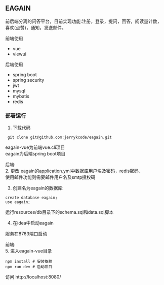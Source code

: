 ## EAGAIN
前后端分离的问答平台，目前实现功能:注册，登录，提问，回答，阅读量计数，喜欢(点赞)，通知，发送邮件。

前端使用
* vue
* viewui

后端使用
* spring boot
* spring security
* jwt
* mysql
* mybatis
* redis

### 部署运行

1. 下载代码

``` git clone git@github.com:jerrykcode/eagain.git```

eagain-vue为前端vue.cli项目  
eagain为后端spring boot项目


后端:  
2. 更改 eagain的application.yml中数据库用户名及密码，redis密码.   
   使用邮件功能则需要邮件用户名及smtp授权码  

3. 创建名为eagain的数据库:
```
create database eagain;
use eagain;
```
运行resources/db目录下的schema.sql和data.sql脚本  

4. 在idea中启动eagain

服务在8763端口启动  

前端:  
5. 进入eagain-vue目录  
``` 
npm install # 安装依赖
npm run dev # 启动项目
```

访问 http://localhost:8080/
